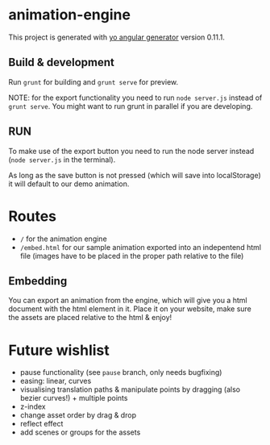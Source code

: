 # animation-engine

This project is generated with [yo angular generator](https://github.com/yeoman/generator-angular)
version 0.11.1.

## Build & development

Run `grunt` for building and `grunt serve` for preview.

NOTE: for the export functionality you need to run `node server.js` instead of `grunt serve`. You might want to run grunt in parallel if you are developing.

## RUN

To make use of the export button you need to run the node server instead (`node server.js` in the terminal).

As long as the save button is not pressed (which will save into localStorage) it will default to our demo animation.

# Routes
 - `/` for the animation engine
 - `/embed.html` for our sample animation exported into an indepentend html file (images have to be placed in the proper path relative to the file)

## Embedding
You can export an animation from the engine, which will give you a html document with the html element in it. Place it on your website, make sure the assets are placed relative to the html & enjoy!

# Future wishlist
- pause functionality (see `pause` branch, only needs bugfixing)
- easing: linear, curves
- visualising translation paths & manipulate points by dragging (also bezier curves!) + multiple points
- z-index
- change asset order by drag & drop
- reflect effect
- add scenes or groups for the assets
